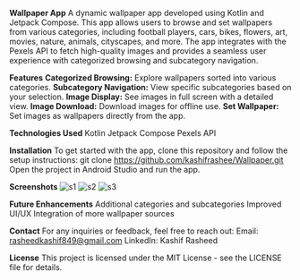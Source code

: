 **Wallpaper App**
A dynamic wallpaper app developed using Kotlin and Jetpack Compose. This app allows users to browse and set wallpapers from various categories, including football players, cars, bikes, flowers, art, movies, nature, animals, cityscapes, and more. The app integrates with the Pexels API to fetch high-quality images and provides a seamless user experience with categorized browsing and subcategory navigation.

**Features**
**Categorized Browsing:** Explore wallpapers sorted into various categories.
**Subcategory Navigation:** View specific subcategories based on your selection.
**Image Display:** See images in full screen with a detailed view.
**Image Download:** Download images for offline use.
**Set Wallpaper:** Set images as wallpapers directly from the app.

**Technologies Used**
Kotlin
Jetpack Compose
Pexels API

**Installation**
To get started with the app, clone this repository and follow the setup instructions:
git clone https://github.com/kashifrashee/Wallpaper.git
Open the project in Android Studio and run the app.

**Screenshots**
![s1](https://github.com/user-attachments/assets/7f1823b6-8ae7-43b0-a38c-f3bc20c2cfd3)
![s2](https://github.com/user-attachments/assets/5f590a36-4367-45f2-acfa-33a3a27148c9)
![s3](https://github.com/user-attachments/assets/e63f8ef6-a511-4238-a076-09aa2eadd8a4)

**Future Enhancements**
Additional categories and subcategories
Improved UI/UX
Integration of more wallpaper sources

**Contact**
For any inquiries or feedback, feel free to reach out:
Email: rasheedkashif849@gmail.com
LinkedIn: Kashif Rasheed

**License**
This project is licensed under the MIT License - see the LICENSE file for details.
